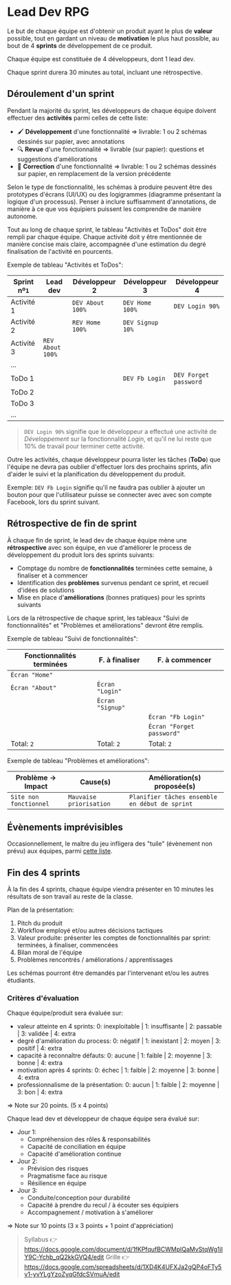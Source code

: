 # Lead Dev RPG

Le but de chaque équipe est d'obtenir un produit ayant le plus de **valeur** possible, tout en gardant un niveau de **motivation** le plus haut possible, au bout de 4 **sprints** de développement de ce produit.

Chaque équipe est constituée de 4 développeurs, dont 1 lead dev.

Chaque sprint durera 30 minutes au total, incluant une rétrospective.

## Déroulement d'un sprint

Pendant la majorité du sprint, les développeurs de chaque équipe doivent effectuer des **activités** parmi celles de cette liste:
- 🖌 **Développement** d'une fonctionnalité => livrable: 1 ou 2 schémas dessinés sur papier, avec annotations
- 🔍 **Revue** d'une fonctionnalité => livrable (sur papier): questions et suggestions d'améliorations
- 🔧 **Correction** d'une fonctionnalité => livrable: 1 ou 2 schémas dessinés sur papier, en remplacement de la version précédente

Selon le type de fonctionnalité, les schémas à produire peuvent être des prototypes d'écrans (UI/UX) ou des logigrammes (diagramme présentant la logique d'un processus). Penser à inclure suffisamment d'annotations, de manière à ce que vos équipiers puissent les comprendre de manière autonome.

Tout au long de chaque sprint, le tableau "Activités et ToDos" doit être rempli par chaque équipe. Chaque activité doit y être mentionnée de manière concise mais claire, accompagnée d'une estimation du degré finalisation de l'activité en pourcents.

Exemple de tableau "Activités et ToDos":

Sprint nº`1`   | Lead dev        | Développeur 2   | Développeur 3   | Développeur 4   
---------------|-----------------|-----------------|-----------------|-----------------
Activité 1     |                 | `DEV About 100%`| `DEV Home 100%` | `DEV Login 90%`
Activité 2     |                 | `REV Home 100%` | `DEV Signup 10%`|                 
Activité 3     | `REV About 100%`|                 |                 |                 
...            |                 |                 |                 |                 
ToDo 1         |                 |                 | `DEV Fb Login`  | `DEV Forget password`
ToDo 2         |                 |                 |                 |                 
ToDo 3         |                 |                 |                 |                 
...            |                 |                 |                 |                 

> `DEV Login 90%` signifie que le développeur a effectué une activité de *Développement* sur la fonctionnalité *Login*, et qu'il ne lui reste que 10% de travail pour terminer cette activité.

Outre les activités, chaque développeur pourra lister les tâches (**ToDo**) que l'équipe ne devra pas oublier d'effectuer lors des prochains sprints, afin d'aider le suivi et la planification du développement du produit.

Exemple: `DEV Fb Login` signifie qu'il ne faudra pas oublier à ajouter un bouton pour que l'utilisateur puisse se connecter avec avec son compte Facebook, lors du sprint suivant.

## Rétrospective de fin de sprint

À chaque fin de sprint, le lead dev de chaque équipe mène une **rétrospective** avec son équipe, en vue d'améliorer le process de développement du produit lors des sprints suivants:
- Comptage du nombre de **fonctionnalités** terminées cette semaine, à finaliser et à commencer
- Identification des **problèmes** survenus pendant ce sprint, et recueil d'idées de solutions
- Mise en place d'**améliorations** (bonnes pratiques) pour les sprints suivants

Lors de la rétrospective de chaque sprint, les tableaux "Suivi de fonctionnalités" et "Problèmes et améliorations" devront être remplis.

Exemple de tableau "Suivi de fonctionnalités":

 Fonctionnalités terminées | F. à finaliser  | F. à commencer
---------------------------|-----------------|-----------------
 `Écran "Home"`            |                 |
 `Écran "About"`           | `Écran "Login"` |
                           | `Écran "Signup"`|
                           |                 | `Écran "Fb Login"`
                           |                 | `Écran "Forget password"`
 Total: `2`                | Total: `2`      | Total: `2`

Exemple de tableau "Problèmes et améliorations":

Problème → Impact      | Cause(s)                | Amélioration(s) proposée(s)
-----------------------|-------------------------|----------------------------------
`Site non fonctionnel` | `Mauvaise priorisation` | `Planifier tâches ensemble en début de sprint`

## Évènements imprévisibles

Occasionnellement, le maître du jeu infligera des "tuile" (évènement non prévu) aux équipes, parmi [cette liste](tuiles.md).

## Fin des 4 sprints

À la fin des 4 sprints, chaque équipe viendra présenter en 10 minutes les résultats de son travail au reste de la classe.

Plan de la présentation:
1. Pitch du produit
2. Workflow employé et/ou autres décisions tactiques
3. Valeur produite: présenter les comptes de fonctionnalités par sprint: terminées, à finaliser, commencées
4. Bilan moral de l'équipe
5. Problèmes rencontrés / améliorations / apprentissages

Les schémas pourront être demandés par l'intervenant et/ou les autres étudiants.

### Critères d'évaluation

Chaque équipe/produit sera évaluée sur:
- valeur atteinte en 4 sprints: 0: inexploitable | 1: insuffisante | 2: passable | 3: validée | 4: extra
- degré d'amélioration du process: 0: négatif | 1: inexistant | 2: moyen | 3: positif | 4: extra
- capacité à reconnaître défauts: 0: aucune | 1: faible | 2: moyenne | 3: bonne | 4: extra
- motivation après 4 sprints: 0: échec | 1: faible | 2: moyenne | 3: bonne | 4: extra
- professionnalisme de la présentation: 0: aucun | 1: faible | 2: moyenne | 3: bon | 4: extra

=> Note sur 20 points. (5 x 4 points)

Chaque lead dev et développeur de chaque équipe sera évalué sur:
- Jour 1:
  - Compréhension des rôles & responsabilités
  - Capacité de conciliation en équipe
  - Capacité d'amélioration continue
- Jour 2:
  - Prévision des risques
  - Pragmatisme face au risque
  - Résilience en équipe
- Jour 3:
  - Conduite/conception pour durabilité
  - Capacité à prendre du recul / à écouter ses équipiers
  - Accompagnement / motivation à s'améliorer

=> Note sur 10 points (3 x 3 points + 1 point d'appréciation)

> Syllabus 👉 https://docs.google.com/document/d/1fKPfqufBCWMplQaMvStqWg1iIY9C-Ychb_qQ2kkGVQ4/edit
> Grille 👉 https://docs.google.com/spreadsheets/d/1XD4K4UFXJa2gQP4oFTy5v1-yvYLgYzoZyqGfdcSVmuA/edit
